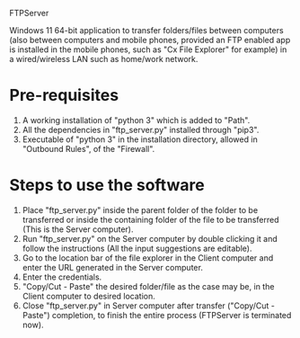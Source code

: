 
FTPServer

Windows 11 64-bit application to transfer folders/files between computers (also between computers and mobile phones, provided an FTP enabled app is installed in the mobile phones, such as "Cx File Explorer" for example) in a wired/wireless LAN such as home/work network.

Pre-requisites
==============
1. A working installation of "python 3" which is added to "Path".
2. All the dependencies in "ftp_server.py" installed through "pip3".
3. Executable of "python 3" in the installation directory, allowed in "Outbound Rules", of the "Firewall".

Steps to use the software
=========================

1. Place "ftp_server.py" inside the parent folder of the folder to be transferred or inside the containing folder of the file to be transferred (This is the Server computer).
2. Run "ftp_server.py" on the Server computer by double clicking it and follow the instructions (All the input suggestions are editable).
3. Go to the location bar of the file explorer in the Client computer and enter the URL generated in the Server computer.
4. Enter the credentials.
5. "Copy/Cut - Paste" the desired folder/file as the case may be, in the Client computer to desired location.
6. Close "ftp_server.py" in Server computer after transfer ("Copy/Cut - Paste") completion, to finish the entire process (FTPServer is terminated now).
